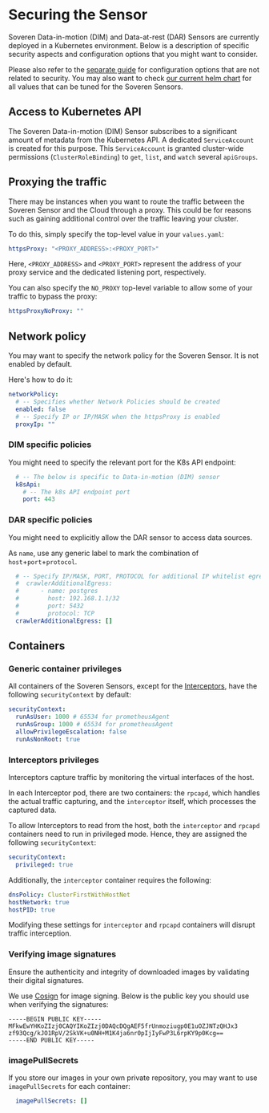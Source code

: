 # Securing the Sensor

Soveren Data-in-motion (DIM) and Data-at-rest (DAR) Sensors are currently deployed in a Kubernetes environment. Below is a description of specific security aspects and configuration options that you might want to consider.

Please also refer to the [separate guide](../configuring-sensor/) for configuration options that are not related to security. You may also want to check [our current helm chart](https://github.com/soverenio/helm-charts/) for all values that can be tuned for the Soveren Sensors.

## Access to Kubernetes API

The Soveren Data-in-motion (DIM) Sensor subscribes to a significant amount of metadata from the Kubernetes API. A dedicated `ServiceAccount` is created for this purpose. This `ServiceAccount` is granted cluster-wide permissions (`ClusterRoleBinding`) to `get`, `list`, and `watch` several `apiGroups`.

## Proxying the traffic

There may be instances when you want to route the traffic between the Soveren Sensor and the Cloud through a proxy. This could be for reasons such as gaining additional control over the traffic leaving your cluster.

To do this, simply specify the top-level value in your `values.yaml`:

```yaml
httpsProxy: "<PROXY_ADDRESS>:<PROXY_PORT>"
```

Here, `<PROXY_ADDRESS>` and `<PROXY_PORT>` represent the address of your proxy service and the dedicated listening port, respectively.

You can also specify the `NO_PROXY` top-level variable to allow some of your traffic to bypass the proxy:

```yaml
httpsProxyNoProxy: ""
```

## Network policy

You may want to specify the network policy for the Soveren Sensor. It is not enabled by default.

Here's how to do it:

```yaml
networkPolicy:
  # -- Specifies whether Network Policies should be created
  enabled: false
  # -- Specify IP or IP/MASK when the httpsProxy is enabled
  proxyIp: ""
```

### DIM specific policies

You might need to specify the relevant port for the K8s API endpoint:

```yaml
  # -- The below is specific to Data-in-motion (DIM) sensor
  k8sApi:
    # -- The k8s API endpoint port
    port: 443
```

### DAR specific policies

You might need to explicitly allow the DAR sensor to access data sources.

As `name`, use any generic label to mark the combination of `host`+`port`+`protocol`.

```yaml
  # -- Specify IP/MASK, PORT, PROTOCOL for additional IP whitelist egress
  #  crawlerAdditionalEgress:
  #      - name: postgres
  #        host: 192.168.1.1/32
  #        port: 5432
  #        protocol: TCP
  crawlerAdditionalEgress: []
```

## Containers

### Generic container privileges

All containers of the Soveren Sensors, except for the [Interceptors](#interceptors-privileges), have the following `securityContext` by default:

```yaml
securityContext:
  runAsUser: 1000 # 65534 for prometheusAgent
  runAsGroup: 1000 # 65534 for prometheusAgent
  allowPrivilegeEscalation: false
  runAsNonRoot: true
```

### Interceptors privileges

Interceptors capture traffic by monitoring the virtual interfaces of the host.

In each Interceptor pod, there are two containers: the `rpcapd`, which handles the actual traffic capturing, and the `interceptor` itself, which processes the captured data.

To allow Interceptors to read from the host, both the `interceptor` and `rpcapd` containers need to run in privileged mode. Hence, they are assigned the following `securityContext`:

```yaml
securityContext:
  privileged: true
```

Additionally, the `interceptor` container requires the following:

```yaml
dnsPolicy: ClusterFirstWithHostNet
hostNetwork: true
hostPID: true
```

Modifying these settings for `interceptor` and `rpcapd` containers will disrupt traffic interception.

### Verifying image signatures

Ensure the authenticity and integrity of downloaded images by validating their digital signatures.

We use [Cosign](https://docs.sigstore.dev/signing/quickstart/) for image signing. Below is the public key you should use when verifying the signatures:

```shell
-----BEGIN PUBLIC KEY-----
MFkwEwYHKoZIzj0CAQYIKoZIzj0DAQcDQgAEF5frUnmoziugp0E1uOZJNTzQHJx3
zf93Qcg/kJO1RpV/2SkVK+u0NH+M1K4ja6nr0pIjIyFwP3L6rpKY9p0Kcg==
-----END PUBLIC KEY-----
```

### imagePullSecrets

If you store our images in your own private repository, you may want to use `imagePullSecrets` for each container:

```yaml
  imagePullSecrets: []
```